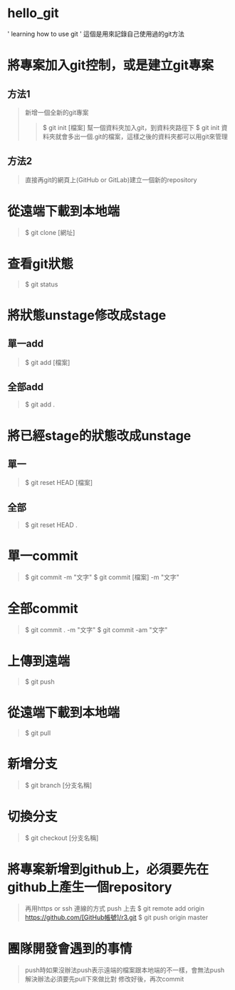 # hello_git

' learning how to use git
' 這個是用來記錄自己使用過的git方法


# 將專案加入git控制，或是建立git專案
## 方法1
>	新增一個全新的git專案 
>>	$ git init [檔案]
>	幫一個資料夾加入git，到資料夾路徑下 
>>	$ git init
>	資料夾就會多出一個.git的檔案，這樣之後的資料夾都可以用git來管理
## 方法2
>	直接再git的網頁上(GitHub or GitLab)建立一個新的repository

# 從遠端下載到本地端 
>	$ git clone [網址]

# 查看git狀態 
>	$ git status

# 將狀態unstage修改成stage
## 單一add
>	$ git add [檔案]
## 全部add
>	$ git add .

# 將已經stage的狀態改成unstage
## 單一 
>	$ git reset HEAD [檔案]
## 全部 
>	$ git reset HEAD .

# 單一commit
>	$ git commit -m "文字"
>	$ git commit [檔案] -m "文字"
# 全部commit
>	$ git commit . -m "文字"
>	$ git commit -am "文字"

# 上傳到遠端 
>	$ git push
 
# 從遠端下載到本地端 
>	$ git pull

# 新增分支
>	$ git branch [分支名稱]
# 切換分支
>	$ git checkout [分支名稱]

# 將專案新增到github上，必須要先在github上產生一個repository
> 再用https or ssh 連線的方式 push 上去
> $ git remote add origin https://github.com/[GitHub帳號]/r3.git
> $ git push origin master

# 團隊開發會遇到的事情
>	push時如果沒辦法push表示遠端的檔案跟本地端的不一樣，會無法push
>	解決辦法必須要先pull下來做比對
>	修改好後，再次commit

	

